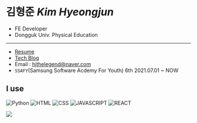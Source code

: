 # 김형준 *Kim Hyeongjun*

- FE Developer
- Dongguk Univ. Physical Education

<hr />

- [Resume](https://c11.kr/kimhyeongjun-notion)
- [Tech Blog](https://hjkim95.tistory.com/)
- Email : hjthelegend@naver.com
- `SSAFY`(Samsung Software Acdemy For Youth) 6th 2021.07.01 ~ NOW

## I use
![Python](https://img.shields.io/badge/Python-3766AB?style=flat-square&logo=Python&logoColor=white)
![HTML](https://img.shields.io/badge/HTML-E34F26?style=flat-square&logo=HTML5&logoColor=white)
![CSS](https://img.shields.io/badge/CSS-1572B6?style=flat-square&logo=CSS3&logoColor=white)
![JAVASCRIPT](https://img.shields.io/badge/JavaScript-F7DF1E?style=flat-square&logo=JavaScript&logoColor=white)
![REACT](https://img.shields.io/badge/React-61DAFB?style=flat-square&logo=React&logoColor=white)

<img src="http://mazassumnida.wtf/api/v2/generate_badge?boj=twintinssk">
